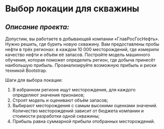 # **Выбор локации для скважины**  
## ***Описание проекта:***  

Допустим, вы работаете в добывающей компании «ГлавРосГосНефть». Нужно решить, где бурить новую скважину.
Вам предоставлены пробы нефти в трёх регионах: в каждом 10 000 месторождений, где измерили качество нефти и объём её запасов. Постройте модель машинного обучения, которая поможет определить регион, где добыча принесёт наибольшую прибыль. Проанализируйте возможную прибыль и риски техникой Bootstrap.  

Шаги для выбора локации:  

1. В избранном регионе ищут месторождения, для каждого определяют значения признаков;
2. Строят модель и оценивают объём запасов;
3. Выбирают месторождения с самым высокими оценками значений. Количество месторождений зависит от бюджета компании и стоимости разработки одной скважины;
4. Прибыль равна суммарной прибыли отобранных месторождений.
